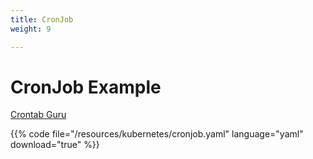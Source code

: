 ```yaml
---
title: CronJob
weight: 9

---
```


# CronJob Example

[Crontab Guru](https://crontab.guru/)

{{% code file="/resources/kubernetes/cronjob.yaml" language="yaml" download="true" %}}
